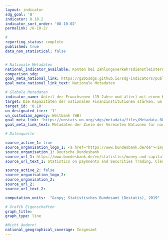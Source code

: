 ```yaml
---
layout: indicator
sdg_goal: '8'
indicator: 8.10.2
indicator_sort_order: '08-10-02'
permalink: /8-10-2/

#
reporting_status: complete
published: true
data_non_statistical: false


# Nationale Metadaten
national_indicator_available: Konten bei Zahlungsverkehrsdienstleistern
comparison_sdg:
goal_meta_national_link: https://g205sdgs.github.io/sdg-indicators/public/MetaDe/8.10.2.pdf
goal_meta_national_link_text: Nationale Metadaten

# Globale Metadaten
indicator_name: Anteil der Erwachsenen (15 Jahre und älter) mit einem Konto bei einer Bank oder einem anderen Finanzinstitut oder einem mobilen Gelddienstleistungsanbieter
target: Die Kapazitäten der nationalen Finanzinstitutionen stärken, um den Zugang zu Bank-, Versicherungs- und Finanzdienstleistungen für alle zu begünstigen und zu erweitern
target_id: '8.10'
un_designated_tier: '1'
un_custodian_agency: Weltbank (WB)
goal_meta_link: 'https://unstats.un.org/sdgs/metadata/files/Metadata-08-10-02.pdf'
goal_meta_link_text: Metadaten der Ziele der Vereinten Nationen für nachhaltige Entwicklung

# Datenquelle

source_active_1: true
source_organisation_logo_1: <a href="https://www.bundesbank.de/de"><img src="https://g205sdgs.github.io/sdg-indicators/public/logos/bundesbank.png" alt="Logo Deutsche Bundesbank" /></a>
source_organisation_1: Deutsche Bundesbank
source_url_1: https://www.bundesbank.de/en/statistics/money-and-capital-markets/payments-statistics
source_url_text_1: Statistics on paymnents and Securities Trading, Clearing and Settlement in Germany 2007 to 2013 – Insitutions offering payment services to non-PSPs - internet/PC-linked overnight deposits, table 4<br>Statistics on paymnents and Securities Trading, Clearing and Settlement in Germany 2013 to 2017 – Insitutions offering payment services to non-PSPs - internet/PC-linked overnight deposits, table 4<br>Statistics on paymnents and Securities Trading, Clearing and Settlement in Germany 2007 to 2013 – Insitutions offering payment services to non-PSPs - transferable overnight deposits, table 4<br>Statistics on paymnents and Securities Trading, Clearing and Settlement in Germany 2013 to 2017 – Insitutions offering payment services to non-PSPs - transferable overnight deposits, table 4

source_active_2: false
source_organisation_logo_2:
source_organisation_2:
source_url_2:
source_url_text_2:

computation_units:  "&copy; Statistisches Bundesamt (Destatis), 2019"

# Grafik Eigenschaften
graph_title:
graph_type: line

#Nicht ändern!
national_geographical_coverage: Insgesamt
---
```

